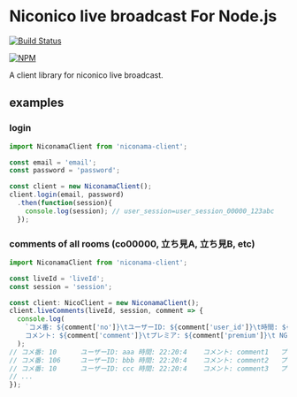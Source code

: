 # Niconico live broadcast For Node.js

[![Build Status](https://travis-ci.org/proshunsuke/niconama-client.svg?branch=master)](https://travis-ci.org/proshunsuke/niconama-client)

[![NPM](https://nodei.co/npm/niconama-client.png?compact=true)](https://nodei.co/npm/niconama-client/)

A client library for niconico live broadcast.

## examples

### login
```javascript
import NiconamaClient from 'niconama-client';

const email = 'email';
const password = 'password';

const client = new NiconamaClient();
client.login(email, password)
  .then(function(session){
    console.log(session); // user_session=user_session_00000_123abc
  });
```

### comments of all rooms (co00000, 立ち見A, 立ち見B, etc)
```javascript
import NiconamaClient from 'niconama-client';

const liveId = 'liveId';
const session = 'session';

const client: NicoClient = new NiconamaClient();
client.liveComments(liveId, session, comment => {
  console.log(
    `コメ番: ${comment['no']}\tユーザーID: ${comment['user_id']}\t時間: ${timestampToDateformat(comment['date'])}\t
    コメント: ${comment['comment']}\tプレミア: ${comment['premium']}\t NGスコア: ${comment['score']}\t 部屋: ${comment['roomLabel']}`
  );
// コメ番: 10      ユーザーID: aaa 時間: 22:20:4    コメント: comment1   プレミア: 2      部屋: 立ち見C列
// コメ番: 106     ユーザーID: bbb 時間: 22:20:4    コメント: comment2   プレミア: 2      部屋: 立ち見B列
// コメ番: 10      ユーザーID: ccc 時間: 22:20:4    コメント: comment3   プレミア: 2      部屋: 立ち見D列
// ...  
});
```
